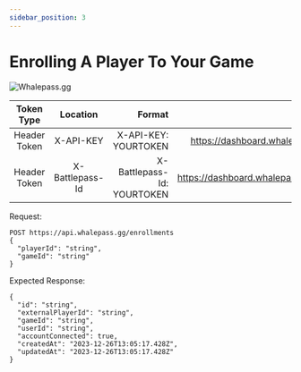 ```yaml
---
sidebar_position: 3
---
```

# Enrolling A Player To Your Game

![Whalepass.gg](https://i.imgur.com/zwUqWaS.png)

| Token Type   | Location         | Format                               | URLs                                      |
|:------------:|:---------------:|-------------------------------------:|------------------------------------------:|
| Header Token | X-API-KEY        | X-API-KEY: YOURTOKEN                | https://dashboard.whalepass.gg/api-key   |
| Header Token | X-Battlepass-Id  | X-Battlepass-Id: YOURTOKEN          | https://dashboard.whalepass.gg/campaigns |



Request:
```http
POST https://api.whalepass.gg/enrollments
{
  "playerId": "string", 
  "gameId": "string" 
}
```
Expected Response:
```http
{
  "id": "string",
  "externalPlayerId": "string",
  "gameId": "string",
  "userId": "string",
  "accountConnected": true,
  "createdAt": "2023-12-26T13:05:17.428Z",
  "updatedAt": "2023-12-26T13:05:17.428Z"
}
```
